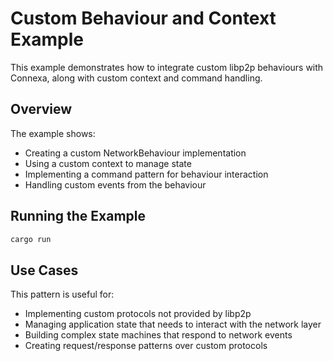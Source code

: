 # Custom Behaviour and Context Example

This example demonstrates how to integrate custom libp2p behaviours with Connexa, along with custom context and command
handling.

## Overview

The example shows:

- Creating a custom NetworkBehaviour implementation
- Using a custom context to manage state
- Implementing a command pattern for behaviour interaction
- Handling custom events from the behaviour

## Running the Example

```bash
cargo run
```

## Use Cases

This pattern is useful for:

- Implementing custom protocols not provided by libp2p
- Managing application state that needs to interact with the network layer
- Building complex state machines that respond to network events
- Creating request/response patterns over custom protocols
